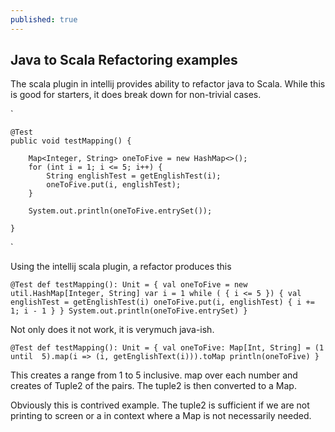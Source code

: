 ```yaml
---
published: true 
---
```


##  Java to Scala Refactoring examples

The scala plugin in intellij provides ability to refactor java to Scala. While this is good for starters, it does break down for non-trivial cases. 

`

    @Test
    public void testMapping() {

        Map<Integer, String> oneToFive = new HashMap<>();
        for (int i = 1; i <= 5; i++) {
            String englishTest = getEnglishTest(i);
            oneToFive.put(i, englishTest);
        }

        System.out.println(oneToFive.entrySet());

    }
`


Using the intellij scala plugin, a refactor produces this

`
  @Test def testMapping(): Unit = {
    val oneToFive = new util.HashMap[Integer, String]
    var i = 1
    while ( {
      i <= 5
    }) {
      val englishTest = getEnglishTest(i)
      oneToFive.put(i, englishTest) {
        i += 1;
        i - 1
      }
    }
    System.out.println(oneToFive.entrySet)
  }
`

Not only does it not work, it is verymuch java-ish. 


`
  @Test
  def testMapping(): Unit = {
    val oneToFive: Map[Int, String] = (1 until  5).map(i => (i, getEnglishText(i))).toMap
    println(oneToFive)
  }
` 

This creates a range from 1 to 5 inclusive. map over each number and creates of Tuple2 of the pairs. The tuple2 is then converted to a Map.

Obviously this is contrived example. The tuple2 is sufficient if we are not printing to screen or a in context where a Map is not necessarily needed.